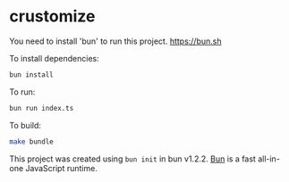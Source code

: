 # crustomize

You need to install 'bun' to run this project.
https://bun.sh

To install dependencies:

```bash
bun install
```

To run:

```bash
bun run index.ts
```

To build:

```bash
make bundle
```

This project was created using `bun init` in bun v1.2.2. [Bun](https://bun.sh) is a fast all-in-one JavaScript runtime.